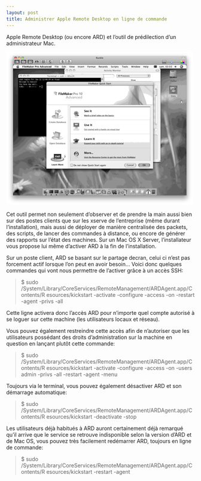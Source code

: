 ```yaml
---
layout: post
title: Administrer Apple Remote Desktop en ligne de commande
---
```

Apple Remote Desktop (ou encore ARD) et l’outil de prédilection d’un
administrateur Mac.

![](/img/tumblr_lhnycrj2Bd1qgcouj.png)

Cet outil permet non seulement d’observer et de prendre la main aussi bien sur
des postes clients que sur les xserve de l’entreprise (même durant
l’installation), mais aussi de déployer de manière centralisée des packets,
des scripts, de lancer des commandes à distance, ou encore de générer des
rapports sur l’état des machines. Sur un Mac OS X Server, l’installateur vous
propose lui même d’activer ARD à la fin de l’installation.

Sur un poste client, ARD se basant sur le partage decran, celui ci n’est pas
forcement actif lorsque l’on peut en avoir besoin… Voici donc quelques
commandes qui vont nous permettre de l’activer grâce à un accès SSH:

> $ sudo /System/Library/CoreServices/RemoteManagement/ARDAgent.app/Contents/R
esources/kickstart -activate -configure -access -on -restart -agent -privs
-all

Cette ligne activera donc l’accès ARD pour n’importe quel compte autorisé à se
loguer sur cette machine (les utilisateurs locaux et réseau).

Vous pouvez également restreindre cette accès afin de n’autoriser que les
utilisateurs possédant des droits d’administration sur la machine en question
en lançant plutôt cette commande:

> $ sudo /System/Library/CoreServices/RemoteManagement/ARDAgent.app/Contents/R
esources/kickstart -activate -configure -access -on -users admin -privs -all
-restart -agent -menu

Toujours via le terminal, vous pouvez également désactiver ARD et son
démarrage automatique:

> $ sudo /System/Library/CoreServices/RemoteManagement/ARDAgent.app/Contents/R
esources/kickstart -deactivate -stop

Les utilisateurs déjà habitués à ARD auront certainement déjà remarqué qu’il
arrive que le service se retrouve indisponible selon la version d’ARD et de
Mac OS, vous pouvez très facilement redémarrer ARD, toujours en ligne de
commande:

> $ sudo /System/Library/CoreServices/RemoteManagement/ARDAgent.app/Contents/R
esources/kickstart -restart -agent
